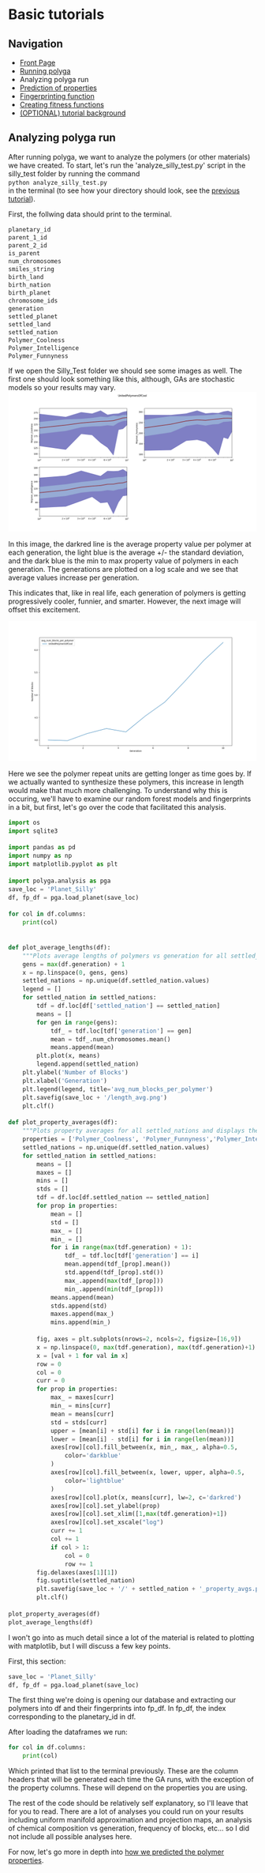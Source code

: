 # Basic tutorials
## Navigation
- [Front Page](../../README.md)
- [Running polyga](basic.md)
- Analyzing polyga run
- [Prediction of properties](predict.md)
- [Fingerprinting function](fingerprinting.md)
- [Creating fitness functions](fitness.md)
- [(OPTIONAL) tutorial background](background.md)

## Analyzing polyga run
After running polyga, we want to analyze the polymers (or other materials)
we have created. To start, let's run the 'analyze\_silly\_test.py' script in 
the silly\_test folder by running the command  
`python analyze_silly_test.py`  
in the terminal
(to see how your directory should look, see the [previous tutorial](basic.md)).

First, the follwing data should print to the terminal.

```
planetary_id
parent_1_id
parent_2_id
is_parent
num_chromosomes
smiles_string
birth_land
birth_nation
birth_planet
chromosome_ids
generation
settled_planet
settled_land
settled_nation
Polymer_Coolness
Polymer_Intelligence
Polymer_Funnyness
```

If we open the Silly\_Test folder we should see some images as well. The first
one should look something like this, although, GAs are stochastic models so
your results may vary.  
![properties image](../../imgs/UnitedPolymersOfCool_property_avgs.png)

In this image, the darkred line is the average property value per polymer at
each generation, the light blue is the average +/- the standard deviation, and
the dark blue is the min to max property value of polymers in each generation.
The generations are plotted on a log scale and we see that average values
increase per generation.

This indicates that, like in real life, each generation of polymers is getting 
progressively cooler, funnier, and smarter. However, the next image will offset
this excitement.

![pol length img](../../imgs/length_avg.png)

Here we see the polymer repeat units are getting longer as time goes by. If we 
actually wanted to synthesize these polymers, this increase in length would make 
that much more challenging. To understand why this is occuring, we'll have
to examine our random forest models and fingerprints in a bit, but first, let's
go over the code that facilitated this analysis.

```Python
import os
import sqlite3

import pandas as pd
import numpy as np
import matplotlib.pyplot as plt

import polyga.analysis as pga
save_loc = 'Planet_Silly'
df, fp_df = pga.load_planet(save_loc)

for col in df.columns:
    print(col)


def plot_average_lengths(df):
    """Plots average lengths of polymers vs generation for all settled_nations"""
    gens = max(df.generation) + 1
    x = np.linspace(0, gens, gens)
    settled_nations = np.unique(df.settled_nation.values)
    legend = []
    for settled_nation in settled_nations:
        tdf = df.loc[df['settled_nation'] == settled_nation]
        means = []
        for gen in range(gens):
            tdf_ = tdf.loc[tdf['generation'] == gen]
            mean = tdf_.num_chromosomes.mean()
            means.append(mean)
        plt.plot(x, means)
        legend.append(settled_nation)
    plt.ylabel('Number of Blocks')
    plt.xlabel('Generation')
    plt.legend(legend, title='avg_num_blocks_per_polymer')
    plt.savefig(save_loc + '/length_avg.png')
    plt.clf()

def plot_property_averages(df):
    """Plots property averages for all settled_nations and displays them separately."""
    properties = ['Polymer_Coolness', 'Polymer_Funnyness','Polymer_Intelligence']
    settled_nations = np.unique(df.settled_nation.values)
    for settled_nation in settled_nations:
        means = []
        maxes = []
        mins = []
        stds = []
        tdf = df.loc[df.settled_nation == settled_nation]
        for prop in properties:
            mean = []
            std = []
            max_ = []
            min_ = []
            for i in range(max(tdf.generation) + 1):
                tdf_ = tdf.loc[tdf['generation'] == i]
                mean.append(tdf_[prop].mean())
                std.append(tdf_[prop].std())
                max_.append(max(tdf_[prop]))
                min_.append(min(tdf_[prop]))
            means.append(mean)
            stds.append(std)
            maxes.append(max_)
            mins.append(min_)

        fig, axes = plt.subplots(nrows=2, ncols=2, figsize=[16,9])
        x = np.linspace(0, max(tdf.generation), max(tdf.generation)+1)
        x = [val + 1 for val in x]
        row = 0
        col = 0
        curr = 0
        for prop in properties:
            max_ = maxes[curr]
            min_ = mins[curr]
            mean = means[curr]
            std = stds[curr]
            upper = [mean[i] + std[i] for i in range(len(mean))]
            lower = [mean[i] - std[i] for i in range(len(mean))]
            axes[row][col].fill_between(x, min_, max_, alpha=0.5, 
                color='darkblue'
            )
            axes[row][col].fill_between(x, lower, upper, alpha=0.5, 
                color='lightblue'
            )
            axes[row][col].plot(x, means[curr], lw=2, c='darkred')
            axes[row][col].set_ylabel(prop)
            axes[row][col].set_xlim([1,max(tdf.generation)+1])
            axes[row][col].set_xscale("log")
            curr += 1
            col += 1
            if col > 1:
                col = 0
                row += 1
        fig.delaxes(axes[1][1])
        fig.suptitle(settled_nation)
        plt.savefig(save_loc + '/' + settled_nation + '_property_avgs.png')
        plt.clf()

plot_property_averages(df)
plot_average_lengths(df)
```

I won't go into as much detail since a lot of the material is related to 
plotting with matplotlib, but I will discuss a few key points.

First, this section:
```Python
save_loc = 'Planet_Silly'
df, fp_df = pga.load_planet(save_loc)
```

The first thing we're doing is opening our database and extracting our polymers
into df and their fingerprints into fp\_df. In fp\_df, the index 
corresponding to the planetary\_id in df.


After loading the dataframes we run:
```Python
for col in df.columns:
    print(col)
```

Which printed that list to the terminal previously. These are the column
headers that will be generated each time the GA runs, with the exception of the
property columns. These will depend on the properties you are using.

The rest of the code should be relatively self explanatory, so I'll leave
that for you to read. There are a lot of analyses you could run on your results
including uniform manifold approximation and projection maps, an analysis of
chemical composition vs generation, frequency of blocks, etc... 
so I did not include all possible analyses here.

For now, let's go more in depth into 
[how we predicted the polymer properties](predict.md).
